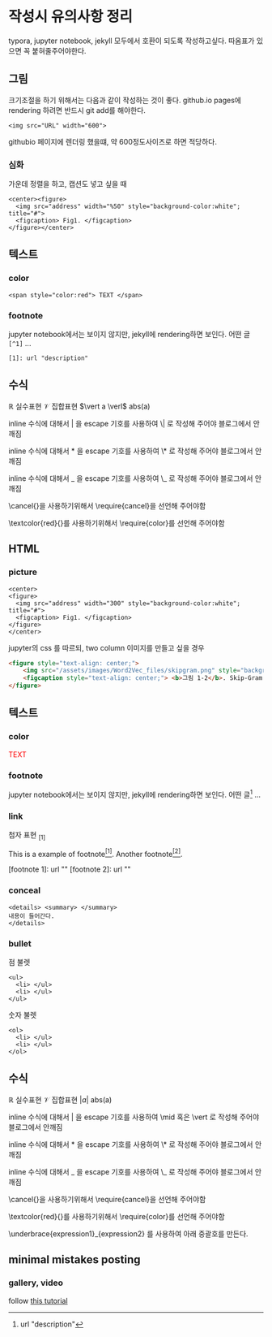 # 작성시 유의사항 정리
typora, jupyter notebook, jekyll 모두에서 호환이 되도록 작성하고싶다.
따옴표가 있으면 꼭 붙혀줄주어야한다. 

## 그림 
크기조절을 하기 위해서는 다음과 같이 작성하는 것이 좋다.
github.io pages에 rendering 하려면 반드시 git add를 해야한다.
```
<img src="URL" width="600"> 
```
githubio 페이지에 렌더링 했을떄, 약 600정도사이즈로 하면 적당하다.

### 심화

가운데 정렬을 하고, 캡션도 넣고 싶을 때
```
<center><figure>
  <img src="address" width="%50" style="background-color:white"; title="#">
  <figcaption> Fig1. </figcaption>
</figure></center>
```

## 텍스트
### color
`<span style="color:red"> TEXT </span>`

### footnote
jupyter notebook에서는 보이지 않지만, jekyll에 rendering하면 보인다. 
어떤 글`[^1]` 
...
```
[1]: url "description"
```

## 수식
$\mathbb{R}$ 실수표현
$\mathcal{V}$ 집합표현
$\vert a  \verl$ abs(a)  

inline 수식에 대해서 | 을 escape 기호를 사용하여  \\| 로 작성해 주어야 블로그에서 안깨짐

inline 수식에 대해서 * 을 escape 기호를 사용하여  \\* 로 작성해 주어야 블로그에서 안깨짐

inline 수식에 대해서 _ 을 escape 기호를 사용하여  \\_ 로 작성해 주어야 블로그에서 안깨짐

\cancel{}을 사용하기위해서 \require{cancel}을 선언해 주어야함

\textcolor{red}{}를 사용하기위해서 \require{color}를 선언해 주어야함


## HTML
### picture
```
<center>
<figure>
  <img src="address" width="300" style="background-color:white"; title="#">
  <figcaption> Fig1. </figcaption>
</figure>
</center>
```

jupyter의 css 를 따르되, two column 이미지를 만들고 싶을 경우

```html
<figure style="text-align: center;">
    <img src="/assets/images/Word2Vec_files/skipgram.png" style="background-color:white;width:300px;height:300px;"> <br>
    <figcaption style="text-align: center;"> <b>그림 1-2</b>. Skip-Gram </figcaption>
</figure>
```

## 텍스트
### color
<span style="color:red"> TEXT </span>

### footnote
jupyter notebook에서는 보이지 않지만, jekyll에 rendering하면 보인다. 
어떤 글[^1] 
...

[^1]: url "description"

### link

첨자 표현 <sub>[1]</sub>

This is a example of footnote[<sup>[1]</sup>](#fn1). Another footnote[<sup>[2]</sup>](#fn2).

<span id="fn1"> [footnote 1]</span>: url ""
<span id="fn2"> [footnote 2]</span>: url ""

### conceal
```
<details> <summary> </summary>
내용이 들어간다.
</details>
```

### bullet
점 불렛
```
<ul>
  <li> </ul>
  <li> </ul>
</ul>
```

숫자 불렛
```
<ol>
  <li> </ul>
  <li> </ul>
</ol>
```

## 수식
$\mathbb{R}$ 실수표현
$\mathcal{V}$ 집합표현
$\vert a  \vert$ abs(a)  

inline 수식에 대해서 | 을 escape 기호를 사용하여  \mid 혹은 \vert 로 작성해 주어야 블로그에서 안깨짐

inline 수식에 대해서 * 을 escape 기호를 사용하여  \\* 로 작성해 주어야 블로그에서 안깨짐

inline 수식에 대해서 _ 을 escape 기호를 사용하여  \\_ 로 작성해 주어야 블로그에서 안깨짐

\cancel{}을 사용하기위해서 \require{cancel}을 선언해 주어야함

\textcolor{red}{}를 사용하기위해서 \require{color}를 선언해 주어야함

\underbrace{expression1}_{expression2} 를 사용하여 아래 중괄호를 만든다.


## minimal mistakes posting
### gallery, video
follow [this tutorial](https://mmistakes.github.io/minimal-mistakes/docs/helpers/#gallery)
